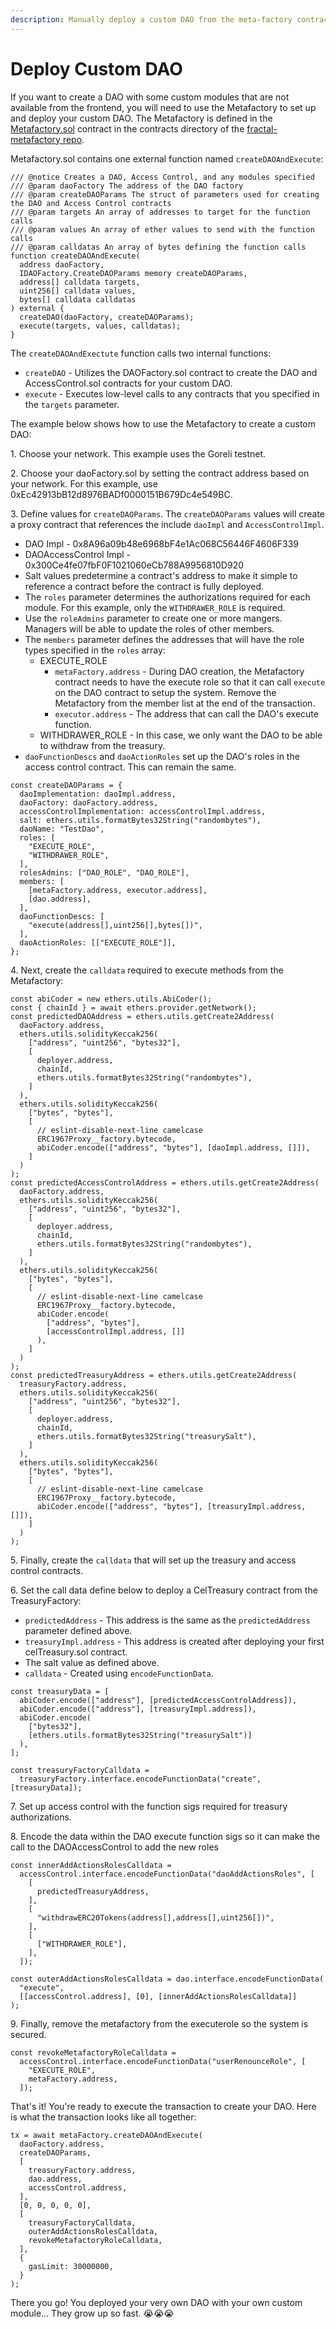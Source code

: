```yaml
---
description: Manually deploy a custom DAO from the meta-factory contract.
---
```


# Deploy Custom DAO

If you want to create a DAO with some custom modules that are not available from the frontend, you will need to use the Metafactory to set up and deploy your custom DAO. The Metafactory is defined in the [Metafactory.sol](https://github.com/decent-dao/fractal-metafactory/blob/main/contracts/MetaFactory.sol) contract in the contracts directory of the [fractal-metafactory repo](https://github.com/decent-dao/fractal-metafactory).

Metafactory.sol contains one external function named `createDAOAndExecute`:

```
/// @notice Creates a DAO, Access Control, and any modules specified
/// @param daoFactory The address of the DAO factory
/// @param createDAOParams The struct of parameters used for creating the DAO and Access Control contracts
/// @param targets An array of addresses to target for the function calls
/// @param values An array of ether values to send with the function calls
/// @param calldatas An array of bytes defining the function calls
function createDAOAndExecute(
  address daoFactory,
  IDAOFactory.CreateDAOParams memory createDAOParams,
  address[] calldata targets,
  uint256[] calldata values,
  bytes[] calldata calldatas
) external {
  createDAO(daoFactory, createDAOParams);
  execute(targets, values, calldatas);
}
```

The `createDAOAndExectute` function calls two internal functions:

* `createDAO` - Utilizes the DAOFactory.sol contract to create the DAO and AccessControl.sol contracts for your custom DAO.
* `execute` - Executes low-level calls to any contracts that you specified in the `targets` parameter.

The example below shows how to use the Metafactory to create a custom DAO:

1\. Choose your network. This example uses the Goreli testnet.

2\. Choose your daoFactory.sol by setting the contract address based on your network. For this example, use 0xEc42913bB12d8976BADf0000151B679Dc4e549BC.

3\. Define values for `createDAOParams`. The `createDAOParams` values will create a proxy contract that references the include `daoImpl` and `AccessControlImpl`.&#x20;

* DAO Impl - 0x8A96a09b48e6968bF4e1Ac068C56446F4606F339
* DAOAccessControl Impl - 0x300Ce4fe07fbF0F1021060eCb788A9956810D920
* Salt values predetermine a contract's address to make it simple to reference a contract before the contract is fully deployed.
* The `roles` parameter determines the authorizations required for each module. For this example, only the `WITHDRAWER_ROLE` is required.
* Use the `roleAdmins` parameter to create one or more mangers. Managers will be able to update the roles of other members.
* The `members` parameter defines the addresses that will have the role types specified in the `roles` array:&#x20;
  * EXECUTE\_ROLE&#x20;
    * `metaFactory.address` - During DAO creation, the Metafactory contract needs to have the execute role so that it can call `execute` on the DAO contract to setup the  system. Remove the Metafactory from the member list at the end of the transaction.
    * `executor.address` - The address that can call the DAO's execute function.
  * WITHDRAWER\_ROLE - In this case, we only want the DAO to be able to withdraw from the treasury.&#x20;
* `daoFunctionDescs` and `daoActionRoles` set up the DAO's roles in the access control contract. This can remain the same.

```
const createDAOParams = {
  daoImplementation: daoImpl.address,
  daoFactory: daoFactory.address,
  accessControlImplementation: accessControlImpl.address,
  salt: ethers.utils.formatBytes32String("randombytes"),
  daoName: "TestDao",
  roles: [
    "EXECUTE_ROLE",
    "WITHDRAWER_ROLE",
  ],
  rolesAdmins: ["DAO_ROLE", "DAO_ROLE"],
  members: [
    [metaFactory.address, executor.address],
    [dao.address],
  ],
  daoFunctionDescs: [
    "execute(address[],uint256[],bytes[])",
  ],
  daoActionRoles: [["EXECUTE_ROLE"]],
};
```

4\. Next, create the `calldata` required to execute methods from the Metafactory:

```
const abiCoder = new ethers.utils.AbiCoder();
const { chainId } = await ethers.provider.getNetwork();
const predictedDAOAddress = ethers.utils.getCreate2Address(
  daoFactory.address,
  ethers.utils.solidityKeccak256(
    ["address", "uint256", "bytes32"],
    [
      deployer.address,
      chainId,
      ethers.utils.formatBytes32String("randombytes"),
    ]
  ),
  ethers.utils.solidityKeccak256(
    ["bytes", "bytes"],
    [
      // eslint-disable-next-line camelcase
      ERC1967Proxy__factory.bytecode,
      abiCoder.encode(["address", "bytes"], [daoImpl.address, []]),
    ]
  )
);
const predictedAccessControlAddress = ethers.utils.getCreate2Address(
  daoFactory.address,
  ethers.utils.solidityKeccak256(
    ["address", "uint256", "bytes32"],
    [
      deployer.address,
      chainId,
      ethers.utils.formatBytes32String("randombytes"),
    ]
  ),
  ethers.utils.solidityKeccak256(
    ["bytes", "bytes"],
    [
      // eslint-disable-next-line camelcase
      ERC1967Proxy__factory.bytecode,
      abiCoder.encode(
        ["address", "bytes"],
        [accessControlImpl.address, []]
      ),
    ]
  )
);
const predictedTreasuryAddress = ethers.utils.getCreate2Address(
  treasuryFactory.address,
  ethers.utils.solidityKeccak256(
    ["address", "uint256", "bytes32"],
    [
      deployer.address,
      chainId,
      ethers.utils.formatBytes32String("treasurySalt"),
    ]
  ),
  ethers.utils.solidityKeccak256(
    ["bytes", "bytes"],
    [
      // eslint-disable-next-line camelcase
      ERC1967Proxy__factory.bytecode,
      abiCoder.encode(["address", "bytes"], [treasuryImpl.address, []]),
    ]
  )
);
```

5\. Finally, create the `calldata` that will set up the treasury and access control contracts.

6\. Set the call data define below to deploy a CelTreasury contract from the TreasuryFactory:

* `predictedAddress` - This address is the same as the `predictedAddress` parameter defined above.
* `treasuryImpl.address` - This address is created after deploying your first celTreasury.sol contract.
* The salt value as defined above.
* `calldata`  - Created using `encodeFunctionData`.

```
const treasuryData = [
  abiCoder.encode(["address"], [predictedAccessControlAddress]),
  abiCoder.encode(["address"], [treasuryImpl.address]),
  abiCoder.encode(
    ["bytes32"],
    [ethers.utils.formatBytes32String("treasurySalt")]
  ),
];

const treasuryFactoryCalldata =
  treasuryFactory.interface.encodeFunctionData("create", [treasuryData]);

```

7\. Set up access control with the function sigs required for treasury authorizations.

8\. Encode the data within the DAO execute function sigs so it can make the call to the DAOAccessControl to add the new roles

```
const innerAddActionsRolesCalldata =
  accessControl.interface.encodeFunctionData("daoAddActionsRoles", [
    [
      predictedTreasuryAddress,
    ],
    [
      "withdrawERC20Tokens(address[],address[],uint256[])",
    ],
    [
      ["WITHDRAWER_ROLE"],
    ],
  ]);

const outerAddActionsRolesCalldata = dao.interface.encodeFunctionData(
  "execute",
  [[accessControl.address], [0], [innerAddActionsRolesCalldata]]
);
```

9\. Finally, remove the metafactory from the executerole so the system is secured.

```
const revokeMetafactoryRoleCalldata =
  accessControl.interface.encodeFunctionData("userRenounceRole", [
    "EXECUTE_ROLE",
    metaFactory.address,
  ]);
```

That's it! You're ready to execute the transaction to create your DAO. Here is what the transaction looks like all together:

```
tx = await metaFactory.createDAOAndExecute(
  daoFactory.address,
  createDAOParams,
  [
    treasuryFactory.address,
    dao.address,
    accessControl.address,
  ],
  [0, 0, 0, 0, 0],
  [
    treasuryFactoryCalldata,
    outerAddActionsRolesCalldata,
    revokeMetafactoryRoleCalldata,
  ],
  {
    gasLimit: 30000000,
  }
);
```

There you go! You deployed your very own DAO with your own custom module... They grow up so fast. 😭😭😭
